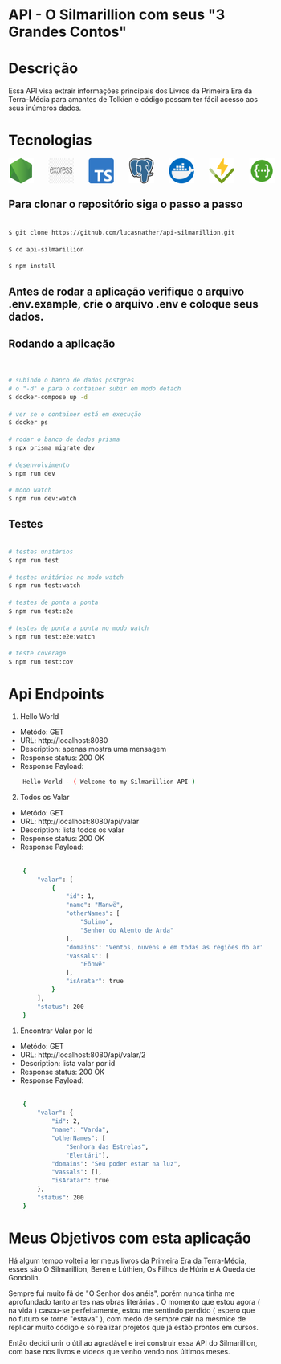# API - O Silmarillion com seus "3 Grandes Contos"

# Descrição

<p>Essa API visa extrair informações principais dos Livros da Primeira Era da Terra-Média para amantes de Tolkien e código possam ter fácil acesso aos seus inúmeros dados.</p>

# Tecnologias 

<div style="display: flex; gap: 30px;">
    <img alt="NodeJs" src="./assets/node-js.png" style="width:50px;">
    <img alt="Express" src="./assets/express.png" style="width:50px;">
    <img alt="Typescript" src="./assets/typescript.png" style="width:50px;">
    <img alt="Postgresql" src="./assets/postgre.png" style="width:50px;">
    <img alt="Docker" src="./assets/docker.png" style="width:50px;">
    <img alt="Vitest" src="./assets/vitest.png" style="width:50px;">
    <img alt="Swagger" src="./assets/swagger.svg" style="width:50px;">
</div>

## Para clonar o repositório siga o passo a passo


```bash

$ git clone https://github.com/lucasnather/api-silmarillion.git

$ cd api-silmarillion

$ npm install

```

## Antes de rodar a aplicação verifique o arquivo .env.example, crie o arquivo .env e coloque seus dados.

## Rodando a aplicação

```bash


# subindo o banco de dados postgres
# o "-d" é para o container subir em modo detach
$ docker-compose up -d

# ver se o container está em execução
$ docker ps

# rodar o banco de dados prisma
$ npx prisma migrate dev

# desenvolvimento
$ npm run dev

# modo watch
$ npm run dev:watch

```

## Testes

```bash

# testes unitários
$ npm run test

# testes unitários no modo watch
$ npm run test:watch

# testes de ponta a ponta
$ npm run test:e2e

# testes de ponta a ponta no modo watch
$ npm run test:e2e:watch

# teste coverage
$ npm run test:cov

```

# Api Endpoints

1. Hello World

<ul>
    <li>Metódo: GET</li>
    <li>URL: http://localhost:8080</li>
    <li>Description: apenas mostra uma mensagem </li>
    <li>Response status: 200 OK</li>
    <li>Response Payload: </li>
</ul>

```bash
    Hello World - ( Welcome to my Silmarillion API )
```

2. Todos os Valar

<ul>
    <li>Metódo: GET</li>
    <li>URL: http://localhost:8080/api/valar</li>
    <li>Description: lista todos os valar </li>
    <li>Response status: 200 OK</li>
    <li>Response Payload: </li>
</ul>

```bash

    {
        "valar": [
            {
                "id": 1,
                "name": "Manwë",
                "otherNames": [
                    "Sulimo",
                    "Senhor do Alento de Arda"
                ],
                "domains": "Ventos, nuvens e em todas as regiões do ar",
                "vassals": [
                    "Eönwë"
                ],
                "isAratar": true
            }
        ],
        "status": 200
    }

```
1. Encontrar Valar por Id
<ul>
    <li>Metódo: GET</li>
    <li>URL: http://localhost:8080/api/valar/2</li>
    <li>Description: lista valar por id </li>
    <li>Response status: 200 OK</li>
    <li>Response Payload: </li>
</ul>

```bash

    {
        "valar": {
            "id": 2,
            "name": "Varda",
            "otherNames": [
                "Senhora das Estrelas", 
                "Elentári"],
            "domains": "Seu poder estar na luz",
            "vassals": [],
            "isAratar": true
        },
        "status": 200
    }

```


# Meus Objetivos com esta aplicação

<p>Há algum tempo voltei a ler meus livros da Primeira Era da Terra-Média, esses são O Silmarillion, Beren e Lúthien, Os Filhos de Húrin e A Queda de Gondolin.</p>

<p>Sempre fui muito fã de "O Senhor dos anéis", porém nunca tinha me aprofundado tanto antes nas obras literárias . O momento que estou agora ( na vida ) casou-se perfeitamente, estou me sentindo perdido ( espero que no futuro se torne "estava" ), com medo de sempre cair na mesmice de replicar muito código e só realizar projetos que já estão prontos em cursos.</p>

<p>Então decidi unir o útil ao agradável e irei construir essa API do Silmarillion, com base nos livros e vídeos que venho vendo nos últimos meses.</p>